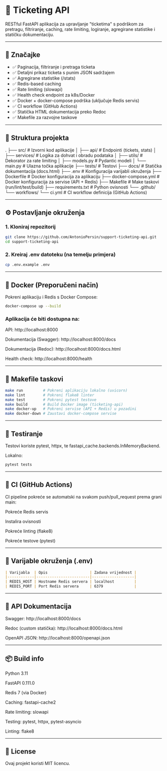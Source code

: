 # 🎫 Ticketing API

RESTful FastAPI aplikacija za upravljanje "ticketima" s podrškom za pretragu, filtriranje, caching, rate limiting, logiranje, agregirane statistike i statičku dokumentaciju.

---

## 🚀 Značajke

- ✅ Paginacija, filtriranje i pretraga ticketa
- ✅ Detaljni prikaz ticketa s punim JSON sadržajem
- ✅ Agregirane statistike (/stats)
- ✅ Redis-based caching
- ✅ Rate limiting (slowapi)
- ✅ Health check endpoint za k8s/Docker
- ✅ Docker + docker-compose podrška (uključuje Redis servis)
- ✅ CI workflow (GitHub Actions)
- ✅ Statička HTML dokumentacija preko Redoc
- ✅ Makefile za razvojne taskove

---

## 📁 Struktura projekta

.
├── src/                       # Izvorni kod aplikacije
│   ├── api/                   # Endpointi (tickets, stats)
│   ├── services/              # Logika za dohvat i obradu podataka
│   ├── utils/                 # Dekorator za rate limiting
│   ├── models.py              # Pydantic modeli
│   └── main.py                # Ulazna točka aplikacije
├── tests/                     # Testovi
├── docs/                      # Statička dokumentacija (docs.html)
├── .env                       # Konfiguracija varijabli okruženja
├── Dockerfile                 # Docker konfiguracija za aplikaciju
├── docker-compose.yml         # Docker konfiguracija za servise (API + Redis)
├── Makefile                   # Make taskovi (run/lint/test/build)
├── requirements.txt           # Python ovisnosti
└── .github/
    └── workflows/
        └── ci.yml             # CI workflow definicija (GitHub Actions)


---

## ⚙️ Postavljanje okruženja

### 1. Kloniraj repozitorij

```bash
git clone https://github.com/AntonioPersin/support-ticketing-api.git
cd support-ticketing-api
```

### 2. Kreiraj .env datoteku (na temelju primjera)

```bash
cp .env.example .env
```

---

## 🐳 Docker (Preporučeni način)

Pokreni aplikaciju i Redis s Docker Compose:

```bash
docker-compose up --build
```

### Aplikacija će biti dostupna na:

API: http://localhost:8000

Dokumentacija (Swagger): http://localhost:8000/docs

Dokumentacija (Redoc): http://localhost:8000/docs.html

Health check: http://localhost:8000/health

---

## 🧰 Makefile taskovi

```bash
make run         # Pokreni aplikaciju lokalno (uvicorn)
make lint        # Pokreni flake8 linter
make test        # Pokreni pytest testove
make build       # Build Docker image (ticketing-api)
make docker-up   # Pokreni servise (API + Redis) u pozadini
make docker-down # Zaustavi docker-compose servise
```

---

## 🧪 Testiranje

Testovi koriste pytest, httpx, te fastapi_cache.backends.InMemoryBackend.

Lokalno:

```bash
pytest tests
```

---

## 🧪 CI (GitHub Actions)

CI pipeline pokreće se automatski na svakom push/pull_request prema grani main:

Pokreće Redis servis

Instalira ovisnosti

Pokreće linting (flake8)

Pokreće testove (pytest)

---

## 🔐 Varijable okruženja (.env)

```markdown
| Varijabla  | Opis                   | Zadana vrijednost |
|------------|------------------------|-------------------|
| REDIS_HOST | Hostname Redis servera | localhost         |
| REDIS_PORT | Port Redis servera     | 6379              |

```

---

## 🧾 API Dokumentacija

Swagger: http://localhost:8000/docs

Redoc (custom statička): http://localhost:8000/docs.html

OpenAPI JSON: http://localhost:8000/openapi.json

---

## 📦 Build info

Python 3.11

FastAPI 0.111.0

Redis 7 (via Docker)

Caching: fastapi-cache2

Rate limiting: slowapi

Testing: pytest, httpx, pytest-asyncio

Linting: flake8

---

## 📝 License

Ovaj projekt koristi MIT licencu.